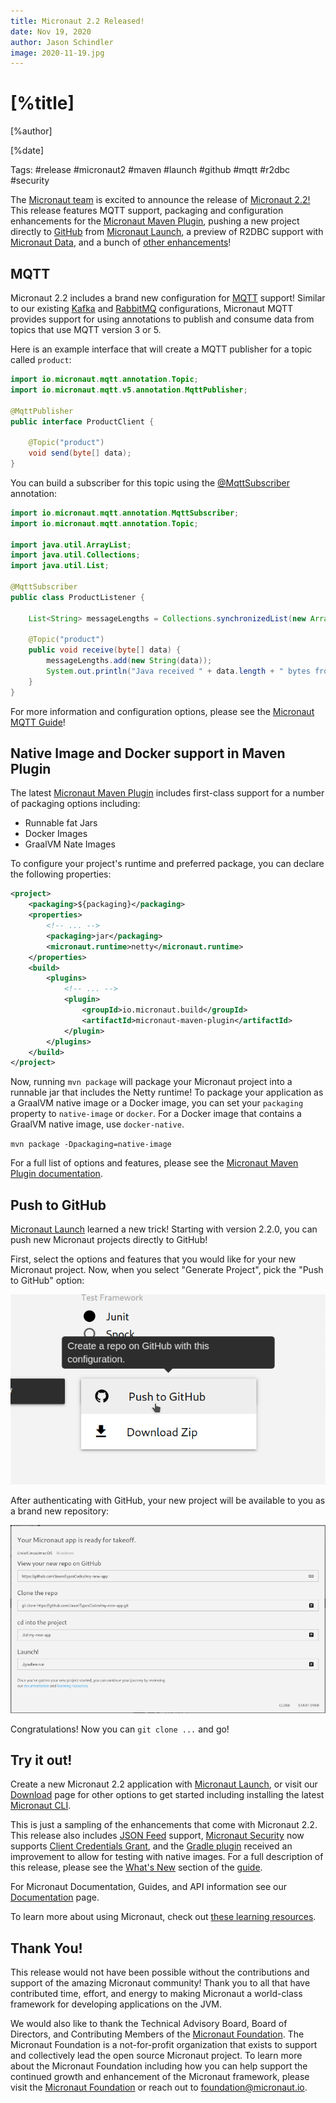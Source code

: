 ```yaml
---
title: Micronaut 2.2 Released!
date: Nov 19, 2020
author: Jason Schindler
image: 2020-11-19.jpg
---
```


# [%title]

[%author]

[%date]

Tags: #release #micronaut2 #maven #launch #github #mqtt #r2dbc #security

The [Micronaut team](https://objectcomputing.com/products/2gm-team) is excited to announce the release of [Micronaut 2.2!](https://docs.micronaut.io/2.2.0/guide/index.html)
This release features MQTT support, packaging and configuration enhancements for the [Micronaut Maven Plugin](https://micronaut-projects.github.io/micronaut-maven-plugin/1.1.0/), pushing a new project directly to [GitHub](https://github.com) from [Micronaut Launch](https://micronaut.io/launch/), a preview of R2DBC support with [Micronaut Data](https://micronaut-projects.github.io/micronaut-data/latest/guide/index.html), and a bunch of [other enhancements](https://docs.micronaut.io/2.2.0/guide/index.html#whatsNew)!

## MQTT

Micronaut 2.2 includes a brand new configuration for [MQTT](https://micronaut-projects.github.io/micronaut-mqtt/latest/guide/) support!
Similar to our existing [Kafka](https://micronaut-projects.github.io/micronaut-kafka/latest/guide/) and [RabbitMQ](https://micronaut-projects.github.io/micronaut-rabbitmq/latest/guide/) configurations, Micronaut MQTT provides support for using annotations to publish and consume data from topics that use MQTT version 3 or 5.

Here is an example interface that will create a MQTT publisher for a topic called `product`:

```java
import io.micronaut.mqtt.annotation.Topic;
import io.micronaut.mqtt.v5.annotation.MqttPublisher;

@MqttPublisher
public interface ProductClient {

    @Topic("product")
    void send(byte[] data);
}
```

You can build a subscriber for this topic using the [@MqttSubscriber](https://micronaut-projects.github.io/micronaut-mqtt/latest/api/io/micronaut/mqtt/annotation/MqttSubscriber.html) annotation:

```java
import io.micronaut.mqtt.annotation.MqttSubscriber;
import io.micronaut.mqtt.annotation.Topic;

import java.util.ArrayList;
import java.util.Collections;
import java.util.List;

@MqttSubscriber
public class ProductListener {

    List<String> messageLengths = Collections.synchronizedList(new ArrayList<>());

    @Topic("product")
    public void receive(byte[] data) {
        messageLengths.add(new String(data));
        System.out.println("Java received " + data.length + " bytes from MQTT");
    }
}
```

For more information and configuration options, please see the [Micronaut MQTT Guide](https://micronaut-projects.github.io/micronaut-mqtt/latest/guide/)!

## Native Image and Docker support in Maven Plugin

The latest [Micronaut Maven Plugin](https://micronaut-projects.github.io/micronaut-maven-plugin/1.1.0/) includes first-class support for a number of packaging options including:

+ Runnable fat Jars
+ Docker Images
+ GraalVM Nate Images

To configure your project's runtime and preferred package, you can declare the following properties:

```xml
<project>
    <packaging>${packaging}</packaging>
    <properties>
        <!-- ... -->
        <packaging>jar</packaging>
        <micronaut.runtime>netty</micronaut.runtime>
    </properties>
    <build>
        <plugins>
            <!-- ... -->
            <plugin>
                <groupId>io.micronaut.build</groupId>
                <artifactId>micronaut-maven-plugin</artifactId>
            </plugin>
        </plugins>
    </build>
</project>
```

Now, running `mvn package` will package your Micronaut project into a runnable jar that includes the Netty runtime!
To package your application as a GraalVM native image or a Docker image, you can set your `packaging` property to `native-image` or `docker`.
For a Docker image that contains a GraalVM native image, use `docker-native`.

`mvn package -Dpackaging=native-image`

For a full list of options and features, please see the [Micronaut Maven Plugin documentation](https://micronaut-projects.github.io/micronaut-maven-plugin/1.1.0/).

## Push to GitHub

[Micronaut Launch](https://micronaut.io/launch/) learned a new trick!  Starting with version 2.2.0, you can push new Micronaut projects directly to GitHub!

First, select the options and features that you would like for your new Micronaut project.  Now, when you select "Generate Project", pick the "Push to GitHub" option:

![Push to GitHub menu option](2020-11-19-push-to-gh.png)

After authenticating with GitHub, your new project will be available to you as a brand new repository:

![Push to GitHub result](2020-11-19-push-to-gh2.png)

Congratulations!  Now you can `git clone ...` and go!

## Try it out!

Create a new Micronaut 2.2 application with [Micronaut Launch](https://micronaut.io/launch/), or visit our [Download](https://micronaut.io/download.html) page for other options to get started including installing the latest [Micronaut CLI](https://micronaut-projects.github.io/micronaut-starter/latest/guide/#introduction).

This is just a sampling of the enhancements that come with Micronaut 2.2.  This release also includes [JSON Feed](https://www.jsonfeed.org/) support, [Micronaut Security](https://micronaut-projects.github.io/micronaut-security/latest/guide/) now supports [Client Credentials Grant](https://tools.ietf.org/html/rfc6749#section-4.4), and the [Gradle plugin](https://github.com/micronaut-projects/micronaut-gradle-plugin) received an improvement to allow for testing with native images.  For a full description of this release, please see the [What's New](https://docs.micronaut.io/2.2.0/guide/index.html#whatsNew) section of the [guide](https://docs.micronaut.io/2.2.0/guide/index.html).

For Micronaut Documentation, Guides, and API information see our [Documentation](https://micronaut.io/documentation.html) page.

To learn more about using Micronaut, check out [these learning resources](https://micronaut.io/learn.html).

## Thank You!

This release would not have been possible without the contributions and support of the amazing Micronaut community!  Thank you to all that have contributed time, effort, and energy to making Micronaut a world-class framework for developing applications on the JVM.

We would also like to thank the Technical Advisory Board, Board of Directors, and Contributing Members of the [Micronaut Foundation](https://micronaut.io/foundation/).  The Micronaut Foundation is a not-for-profit organization that exists to support and collectively lead the open source Micronaut project.  To learn more about the Micronaut Foundation including how you can help support the continued growth and enhancement of the Micronaut framework, please visit the [Micronaut Foundation](https://micronaut.io/foundation/) or reach out to [foundation@micronaut.io](mailto:foundation@micronaut.io).
